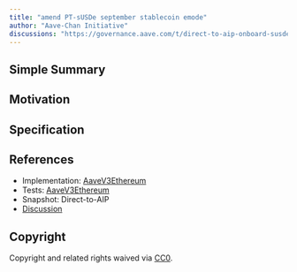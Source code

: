 ```yaml
---
title: "amend PT-sUSDe september stablecoin emode"
author: "Aave-Chan Initiative"
discussions: "https://governance.aave.com/t/direct-to-aip-onboard-susde-september-expiry-pt-tokens-on-aave-v3-core-instance/22313"
---
```


## Simple Summary

## Motivation

## Specification

## References

- Implementation: [AaveV3Ethereum](https://github.com/bgd-labs/aave-proposals-v3/blob/main/src/20250721_AaveV3Ethereum_AmendPTSUSDeSeptemberStablecoinEmode/AaveV3Ethereum_AmendPTSUSDeSeptemberStablecoinEmode_20250721.sol)
- Tests: [AaveV3Ethereum](https://github.com/bgd-labs/aave-proposals-v3/blob/main/src/20250721_AaveV3Ethereum_AmendPTSUSDeSeptemberStablecoinEmode/AaveV3Ethereum_AmendPTSUSDeSeptemberStablecoinEmode_20250721.t.sol)
- Snapshot: Direct-to-AIP
- [Discussion](https://governance.aave.com/t/direct-to-aip-onboard-susde-september-expiry-pt-tokens-on-aave-v3-core-instance/22313)

## Copyright

Copyright and related rights waived via [CC0](https://creativecommons.org/publicdomain/zero/1.0/).
